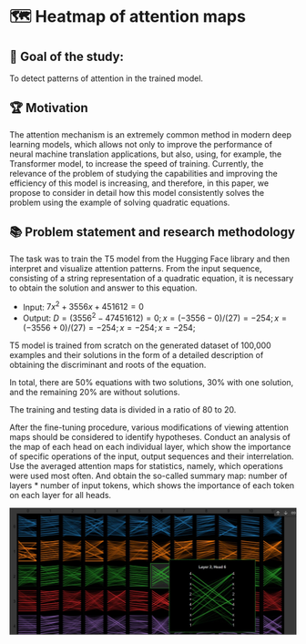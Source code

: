 # :world_map: Heatmap of attention maps

## :rocket: Goal of the study:
To detect patterns of attention in the trained model.

## :trophy: Motivation

The attention mechanism is an extremely common method in modern deep learning models, which allows not only to improve the performance of neural machine translation applications, but also, using, for example, the Transformer model, to increase the speed of training. Currently, the relevance of the problem of studying the capabilities and improving the efficiency of this model is increasing, and therefore, in this paper, we propose to consider in detail how this model consistently solves the problem using the example of solving quadratic equations.

## :books: Problem statement and research methodology

The task was to train the T5 model from the Hugging Face library and then interpret and visualize attention patterns. From the input sequence, consisting of a string representation of a quadratic equation, it is necessary to obtain the solution and answer to this equation.

 - Input: $7x^2+3556x+451612=0$
 - Output: $D=(3556^2-47451612)=0;x=(-3556-0)/(27)=-254;x=(-3556+0)/(27)=-254;x=-254;x=-254;$

T5 model is trained from scratch on the generated dataset of 100,000 examples and their solutions in the form of a detailed description of obtaining the discriminant and roots of the equation.

In total, there are 50% equations with two solutions, 30% with one solution, and the remaining 20% are ​​without solutions.

The training and testing data is divided in a ratio of 80 to 20.

After the fine-tuning procedure, various modifications of viewing attention maps should be considered to identify hypotheses.
Conduct an analysis of the map of each head on each individual layer, which show the importance of specific operations of the input, output sequences and their interrelation. Use the averaged attention maps for statistics, namely, which operations were used most often. And obtain the so-called summary map: number of layers * number of input tokens, which shows the importance of each token on each layer for all heads.

![Example of visualization](https://github.com/sn0rkmaiden/quadratic_equations/blob/main/visualize_attention.jpg)
